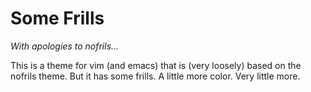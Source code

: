 # Some Frills

_With apologies to nofrils..._

This is a theme for vim (and emacs) that is (very loosely) based on the nofrils
theme. But it has some frills. A little more color. Very little more.
